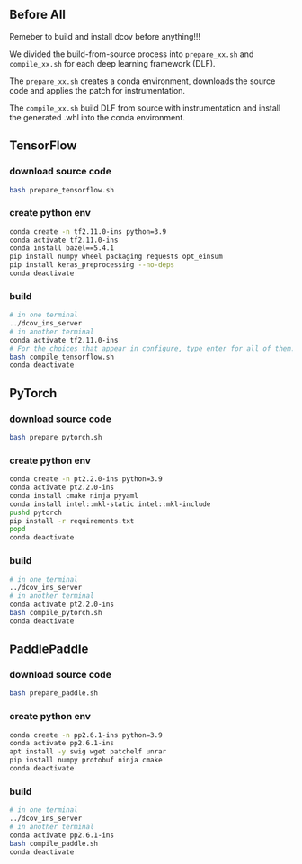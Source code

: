 ## Before All
Remeber to build and install dcov before anything!!!

We divided the build-from-source process into `prepare_xx.sh` and `compile_xx.sh` for each deep learning framework (DLF).

The `prepare_xx.sh` creates a conda environment, downloads the source code and applies the patch for instrumentation.

The `compile_xx.sh` build DLF from source with instrumentation and install the generated .whl into the conda environment.

## TensorFlow

### download source code
```bash
bash prepare_tensorflow.sh
```

### create python env
```bash
conda create -n tf2.11.0-ins python=3.9
conda activate tf2.11.0-ins
conda install bazel==5.4.1
pip install numpy wheel packaging requests opt_einsum
pip install keras_preprocessing --no-deps
conda deactivate
```

### build
```bash
# in one terminal
../dcov_ins_server
# in another terminal
conda activate tf2.11.0-ins
# For the choices that appear in configure, type enter for all of them.
bash compile_tensorflow.sh
conda deactivate
```

## PyTorch

### download source code
```bash
bash prepare_pytorch.sh
```

### create python env
```bash
conda create -n pt2.2.0-ins python=3.9
conda activate pt2.2.0-ins
conda install cmake ninja pyyaml
conda install intel::mkl-static intel::mkl-include
pushd pytorch
pip install -r requirements.txt
popd
conda deactivate
```

### build
```bash
# in one terminal
../dcov_ins_server
# in another terminal
conda activate pt2.2.0-ins
bash compile_pytorch.sh
conda deactivate
```

## PaddlePaddle

### download source code
```bash
bash prepare_paddle.sh
```

### create python env
```bash
conda create -n pp2.6.1-ins python=3.9
conda activate pp2.6.1-ins
apt install -y swig wget patchelf unrar
pip install numpy protobuf ninja cmake
conda deactivate
```

### build
```bash
# in one terminal
../dcov_ins_server
# in another terminal
conda activate pp2.6.1-ins
bash compile_paddle.sh
conda deactivate
```